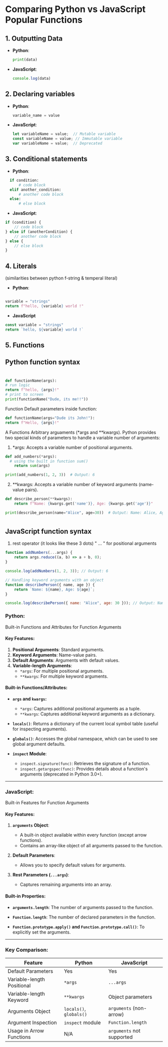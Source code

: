 # Comparing Python vs JavaScript Popular Functions

## 1. Outputting Data
- **Python**: 
  ```python
  print(data)
- **JavaScript**: 
  ```javaScript
  console.log(data)

## 2. Declaring variables
- **Python**:
  ```python
  variable_name = value
- **JavaScript**: 
  ```javaScript
  let variableName = value;  // Mutable variable
  const variableName = value; // Immutable variable
  var variableName = value;  // Deprecated

## 3. Conditional statements
- **Python**:
```python
  if condition:
      # code block
  elif another_condition:
      # another code block
  else:
      # else block
```

- **JavaScript**:
```javaScript
if (condition) {
    // code block
} else if (anotherCondition) {
    // another code block
} else {
    // else block
}
```

## 4. Literals 
(similarities between python f-string & temperal literal)
- **Python**:
```python

variable = "strings"
return f"hello, {variable} world !"
```
- **JavaScript**
```javaScript
const variable = "strings"
return `hello, ${variable} world !`
```
## 5. Functions
## **Python** function syntax
#
```python
def functionName(args):
# run logic 
return f"hello, {args}!"
# print to screen
print(functionName("Dude, its me!!"))
```  
Function Default parameters inside function:
```python 
def functionName(args="Dude its John!"):
return f"Hello, {args}!"
```

A Functions Arbitrary arguaments (*args and **kwargs).
Python provides two special kinds of parameters to handle a variable number of arguments:
1.  *args: Accepts a variable number of positional arguments.
```python
def add_numbers(*args):
  # using the built in function sum()
    return sum(args)

print(add_numbers(1, 2, 3))  # Output: 6

```


2. **kwargs: Accepts a variable number of keyword arguments (name-value pairs).
```python
def describe_person(**kwargs):
    return f"Name: {kwargs.get('name')}, Age: {kwargs.get('age')}"

print(describe_person(name="Alice", age=30))  # Output: Name: Alice, Age: 30
```
#
## **JavaScript** function syntax
1. rest operator (it looks like these 3 dots) " ... " for positional arguments
```javaScript
function addNumbers(...args) {
    return args.reduce((a, b) => a + b, 0);
}

console.log(addNumbers(1, 2, 3)); // Output: 6

// Handling keyword arguments with an object
function describePerson({ name, age }) {
    return `Name: ${name}, Age: ${age}`;
}

console.log(describePerson({ name: "Alice", age: 30 })); // Output: Name: Alice, Age: 30
```


### Python: 
Built-in Functions and Attributes for Function Arguments

#### Key Features:
1. **Positional Arguments**: Standard arguments.
2. **Keyword Arguments**: Name-value pairs.
3. **Default Arguments**: Arguments with default values.
4. **Variable-length Arguments**:
   - `*args`: For multiple positional arguments.
   - `**kwargs`: For multiple keyword arguments.

#### Built-in Functions/Attributes:
- **`args` and `kwargs`:**
  - `*args`: Captures additional positional arguments as a tuple.
  - `**kwargs`: Captures additional keyword arguments as a dictionary.
  
- **`locals()`**:
  Returns a dictionary of the current local symbol table (useful for inspecting arguments).

- **`globals()`**:
  Accesses the global namespace, which can be used to see global argument defaults.

- **`inspect` Module**:
  - `inspect.signature(func)`: Retrieves the signature of a function.
  - `inspect.getargspec(func)`: Provides details about a function's arguments (deprecated in Python 3.0+).

---

### JavaScript: 
Built-in Features for Function Arguments

#### Key Features:
1. **`arguments` Object**:
   - A built-in object available within every function (except arrow functions).
   - Contains an array-like object of all arguments passed to the function.

2. **Default Parameters**:
   - Allows you to specify default values for arguments.

3. **Rest Parameters (`...args`)**:
   - Captures remaining arguments into an array.

#### Built-in Properties:
- **`arguments.length`**:
  The number of arguments passed to the function.

- **`Function.length`**:
  The number of declared parameters in the function.

- **`Function.prototype.apply()` and `Function.prototype.call()`**:
  To explicitly set the arguments.

---

### Key Comparison:

| Feature                       | Python                     | JavaScript               |
|-------------------------------|----------------------------|--------------------------|
| Default Parameters            | Yes                        | Yes                      |
| Variable-length Positional    | `*args`                    | `...args`                |
| Variable-length Keyword       | `**kwargs`                 | Object parameters        |
| Arguments Object              | `locals()`, `globals()`    | `arguments` (non-arrow)  |
| Argument Inspection           | `inspect` module           | `Function.length`        |
| Usage in Arrow Functions      | N/A                        | `arguments` not supported|